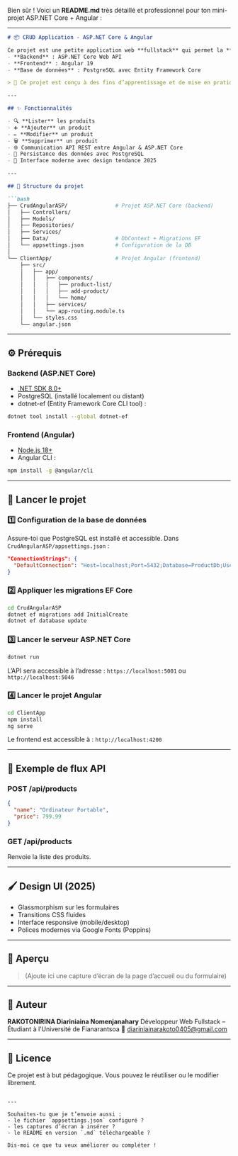 Bien sûr ! Voici un **README.md** très détaillé et professionnel pour ton mini-projet ASP.NET Core + Angular :

---

````markdown
# 📦 CRUD Application - ASP.NET Core & Angular

Ce projet est une petite application web **fullstack** qui permet la **gestion de produits** à l’aide de :
- **Backend** : ASP.NET Core Web API
- **Frontend** : Angular 19
- **Base de données** : PostgreSQL avec Entity Framework Core

> 🔧 Ce projet est conçu à des fins d’apprentissage et de mise en pratique des opérations CRUD complètes dans un environnement moderne fullstack.

---

## ✨ Fonctionnalités

- 🔍 **Lister** les produits
- ➕ **Ajouter** un produit
- ✏️ **Modifier** un produit
- 🗑️ **Supprimer** un produit
- 🌐 Communication API REST entre Angular & ASP.NET Core
- 💾 Persistance des données avec PostgreSQL
- 🎨 Interface moderne avec design tendance 2025

---

## 📁 Structure du projet

```bash
├── CrudAngularASP/               # Projet ASP.NET Core (backend)
│   ├── Controllers/
│   ├── Models/
│   ├── Repositories/
│   ├── Services/
│   ├── Data/                     # DbContext + Migrations EF
│   └── appsettings.json          # Configuration de la DB
│
└── ClientApp/                    # Projet Angular (frontend)
    ├── src/
    │   ├── app/
    │   │   ├── components/
    │   │   │   ├── product-list/
    │   │   │   ├── add-product/
    │   │   │   └── home/
    │   │   ├── services/
    │   │   └── app-routing.module.ts
    │   └── styles.css
    └── angular.json
````

---

## ⚙️ Prérequis

### Backend (ASP.NET Core)

* [.NET SDK 8.0+](https://dotnet.microsoft.com/en-us/download)
* PostgreSQL (installé localement ou distant)
* dotnet-ef (Entity Framework Core CLI tool) :

```bash
dotnet tool install --global dotnet-ef
```

### Frontend (Angular)

* [Node.js 18+](https://nodejs.org/)
* Angular CLI :

```bash
npm install -g @angular/cli
```

---

## 🚀 Lancer le projet

### 1️⃣ Configuration de la base de données

Assure-toi que PostgreSQL est installé et accessible. Dans `CrudAngularASP/appsettings.json` :

```json
"ConnectionStrings": {
  "DefaultConnection": "Host=localhost;Port=5432;Database=ProductDb;Username=postgres;Password=your_password"
}
```

### 2️⃣ Appliquer les migrations EF Core

```bash
cd CrudAngularASP
dotnet ef migrations add InitialCreate
dotnet ef database update
```

### 3️⃣ Lancer le serveur ASP.NET Core

```bash
dotnet run
```

L’API sera accessible à l’adresse : `https://localhost:5001` ou `http://localhost:5046`

### 4️⃣ Lancer le projet Angular

```bash
cd ClientApp
npm install
ng serve
```

Le frontend est accessible à : `http://localhost:4200`

---

## 🔄 Exemple de flux API

### POST /api/products

```json
{
  "name": "Ordinateur Portable",
  "price": 799.99
}
```

### GET /api/products

Renvoie la liste des produits.

---

## 🖌️ Design UI (2025)

* Glassmorphism sur les formulaires
* Transitions CSS fluides
* Interface responsive (mobile/desktop)
* Polices modernes via Google Fonts (Poppins)

---

## 📸 Aperçu

> (Ajoute ici une capture d’écran de la page d’accueil ou du formulaire)

---

## 🧠 Auteur

**RAKOTONIRINA Diariniaina Nomenjanahary**
Développeur Web Fullstack – Étudiant à l’Université de Fianarantsoa
📧 [diariniainarakoto0405@gmail.com](mailto:diariniainarakoto0405@gmail.com)

---

## 📄 Licence

Ce projet est à but pédagogique. Vous pouvez le réutiliser ou le modifier librement.

```

---

Souhaites-tu que je t’envoie aussi :
- le fichier `appsettings.json` configuré ?
- les captures d’écran à insérer ?
- le README en version `.md` téléchargeable ?  

Dis-moi ce que tu veux améliorer ou compléter !
```
